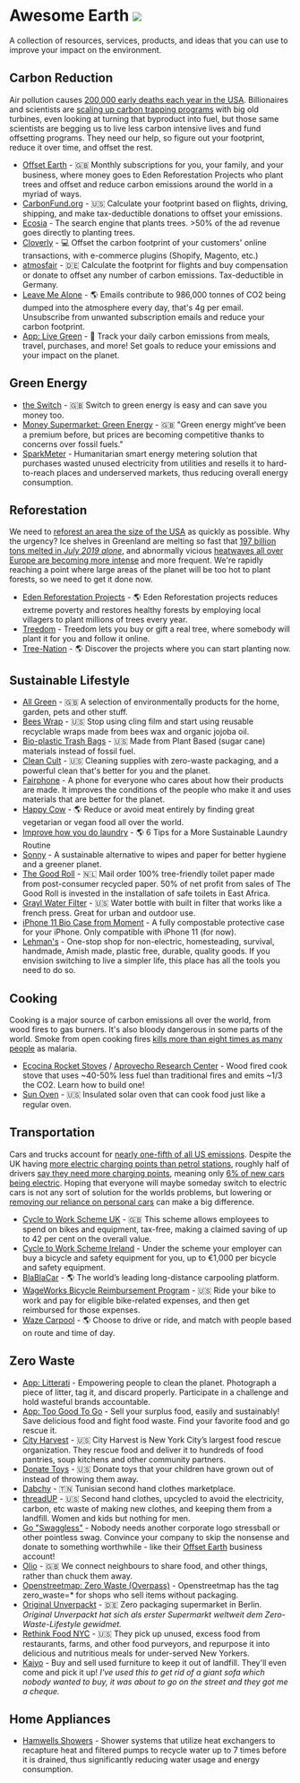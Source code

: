 # Awesome Earth [![](https://img.shields.io/badge/Buy%20me%20a%20tree-%F0%9F%8C%B3-lightgreen)](https://offset.earth/philsturgeon)

A collection of resources, services, products, and ideas that you can use to improve your impact on the environment. 

## Carbon Reduction

Air pollution causes [200,000 early deaths each year in the USA](http://news.mit.edu/2013/study-air-pollution-causes-200000-early-deaths-each-year-in-the-us-0829). Billionaires and scientists are [scaling up carbon trapping programs](https://www.theguardian.com/environment/2018/feb/04/carbon-emissions-negative-emissions-technologies-capture-storage-bill-gates) with big old turbines, even looking at turning that byproduct into fuel, but those same scientists are begging us to live less carbon intensive lives and fund offsetting programs. They need our help, so figure out your footprint, reduce it over time, and offset the rest.

- [Offset Earth](https://offset.earth/?r=5d01f2ed12ae7a358b75fdd7) - 🇬🇧 Monthly subscriptions for you, your family, and your business, where money goes to Eden Reforestation Projects who plant trees and offset and reduce carbon emissions around the world in a myriad of ways.
- [CarbonFund.org](https://carbonfund.org/) - 🇺🇸 Calculate your footprint based on flights, driving, shipping, and make tax-deductible donations to offset your emissions.
- [Ecosia](https://www.ecosia.org) - The search engine that plants trees.  >50% of the ad revenue goes directly to planting trees.
- [Cloverly](https://cloverly.com/how-it-works) - 💻  Offset the carbon footprint of your customers' online transactions, with e-commerce plugins (Shopify, Magento, etc.)
- [atmosfair](https://www.atmosfair.de/) - 🇩🇪 Calculate the footprint for flights and buy compensation or donate to offset any number of carbon emissions. Tax-deductible in Germany.
- [Leave Me Alone](https://leavemealone.app/save-the-planet/) - 🌎 Emails contribute to 986,000 tonnes of CO2 being dumped into the atmosphere every day, that's 4g per email. Unsubscribe from unwanted subscription emails and reduce your carbon footprint.
- [App: Live Green](https://livegreen.io/) - 📱 Track your daily carbon emissions from meals, travel, purchases, and more! Set goals to reduce your emissions and your impact on the planet. 

## Green Energy

- [the Switch](https://theswitch.co.uk/) - 🇬🇧 Switch to green energy is easy and can save you money too.
- [Money Supermarket: Green Energy](https://www.moneysupermarket.com/gas-and-electricity/green-energy/) - 🇬🇧 "Green energy might’ve been a premium before, but prices are becoming competitive thanks to concerns over fossil fuels."
- [SparkMeter](http://www.sparkmeter.io/) - Humanitarian smart energy metering solution that purchases wasted unused electricity from utilities and resells it to hard-to-reach places and underserved markets, thus reducing overall energy consumption.

## Reforestation

 We need to [reforest an area the size of the USA](https://theconversation.com/reforesting-an-area-the-size-of-the-us-needed-to-help-avert-climate-breakdown-say-researchers-are-they-right-119842) as quickly as possible. Why the urgency? Ice shelves in Greenland are melting so fast that [197 billion tons melted in _July 2019 alone_](https://apnews.com/65694195c91d4b62b275bd14a6955b4c), and abnormally vicious [heatwaves all over Europe are becoming more intense](https://www.bbc.com/news/world-europe-48756480) and more frequent. We're rapidly reaching a point where large areas of the planet will be too hot to plant forests, so we need to get it done now.

- [Eden Reforestation Projects](https://edenprojects.org/) - 🌎 Eden Reforestation projects reduces extreme poverty and restores healthy forests by employing local villagers to plant millions of trees every year.
- [Treedom](https://www.treedom.net/) - Treedom lets you buy or gift a real tree, where somebody will plant it for you and follow it online. 
- [Tree-Nation](https://tree-nation.com/projects) - 🌎 Discover the projects where you can start planting now.

## Sustainable Lifestyle

- [All Green](https://www.all-green.co.uk/) - 🇬🇧 A selection of environmentally products for the home, garden, pets and other stuff.
- [Bees Wrap](https://www.beeswrap.com/) - 🇺🇸 Stop using cling film and start using reusable recyclable wraps made from bees wax and organic jojoba oil.
- [Bio-plastic Trash Bags](https://www.amazon.com/Plant-Based-Kitchen-Handles-Gallon/dp/B071JMFKM5/) - 🇺🇸 Made from Plant Based (sugar cane) materials instead of fossil fuel.
- [Clean Cult](https://www.cleancult.com/) - 🇺🇸 Cleaning supplies with zero-waste packaging, and a powerful clean that's better for you and the planet.
- [Fairphone](https://www.fairphone.com/) - A phone for everyone who cares about how their products are made. It improves the conditions of the people who make it and uses materials that are better for the planet.
- [Happy Cow](https://www.happycow.net) - 🌎 Reduce or avoid meat entirely by finding great vegetarian or vegan food all over the world.
- [Improve how you do laundry](https://greenlivingideas.com/2014/09/23/3-easy-ways-to-green-your-laundry/) - 🌎 6 Tips for a More Sustainable Laundry Routine
- [Sonny](https://www.indiegogo.com/projects/sonny-a-portable-bidet-for-eco-conscious-humans/x/17318484#/) -  A sustainable alternative to wipes and paper for better hygiene and a greener planet.
- [The Good Roll](https://www.thegoodroll.nl) - 🇳🇱 Mail order 100% tree-friendly toilet paper made from post-consumer recycled paper.  50% of net profit from sales of The Good Roll is invested in the installation of safe toilets in East Africa.
- [Grayl Water Filter](https://grayl.com/) - 🇺🇸 Water bottle with built in filter that works like a french press.  Great for urban and outdoor use.
- [iPhone 11 Bio Case from Moment](https://www.shopmoment.com/shop/iphone-bio-case/iphone-11) - A fully compostable protective case for your iPhone. Only compatible with iPhone 11 (for now).
- [Lehman's](https://www.lehmans.com/) - One-stop shop for non-electric, homesteading, survival, handmade, Amish made, plastic free, durable, quality goods.  If you envision switching to live a simpler life, this place has all the tools you need to do so. 

## Cooking

Cooking is a major source of carbon emissions all over the world, from wood fires to gas burners. It's also bloody dangerous in some parts of the world. Smoke from open cooking fires [kills more than eight times as many people](http://www.stoveteam.org/services/the-need) as malaria.

- [Ecocina Rocket Stoves](http://www.stoveteam.org/) / [Aprovecho Research Center](http://aprovecho.org/) - Wood fired cook stove that uses ~40-50% less fuel than traditional fires and emits ~1/3 the CO2. Learn how to build one!
- [Sun Oven](https://www.sunoven.com) - 🇺🇸 Insulated solar oven that can cook food just like a regular oven.

## Transportation

Cars and trucks account for [nearly one-fifth of all US emissions](https://www.ucsusa.org/clean-vehicles/car-emissions-and-global-warming). Despite the UK having [more electric charging points than petrol stations](https://www.mirror.co.uk/news/uk-news/now-more-electric-vehicle-charging-18934596.amp?__twitter_impression=true), roughly half of drivers [say they need more charging points](https://www.statista.com/chart/17933/what-is-stopping-uk-drivers-from-buying-an-electric-car/), meaning only [6% of new cars being electric](https://www.statista.com/topics/2298/the-uk-electric-vehicle-industry/). Hoping that everyone will maybe someday switch to electric cars is not any sort of solution for the worlds problems, but lowering or [removing our reliance on personal cars](https://www.wired.com/story/germany-proves-cars-must-die/) can make a big difference.

- [Cycle to Work Scheme UK](https://www.cyclingweekly.com/news/latest-news/cycle-to-work-scheme-10-things-to-know-5055/amp) - 🇬🇧 This scheme allows employees to spend on bikes and equipment, tax-free, making a claimed saving of up to 42 per cent on the overall value.
- [Cycle to Work Scheme Ireland](https://www.revenue.ie/en/jobs-and-pensions/taxation-of-employer-benefits/cycle-to-work-scheme.aspx) - Under the scheme your employer can buy a bicycle and safety equipment for you, up to €1,000 per bicycle and safety equipment.
- [BlaBlaCar](https://www.blablacar.com/) - 🌎 The world’s leading long-distance carpooling platform.
- [WageWorks Bicycle Reimbursement Program](https://www.wageworks.com/employees/lifestyle-benefits-programs/bicycle-reimbursement-program/) - 🇺🇸 Ride your bike to work and pay for eligible bike-related expenses, and then get reimbursed for those expenses.
- [Waze Carpool](https://www.waze.com/carpool) - 🌎 Choose to drive or ride, and match with people based on route and time of day.

## Zero Waste

- [App: Litterati](https://www.litterati.org/) - Empowering people to clean the planet.  Photograph a piece of litter, tag it, and discard properly.  Participate in a challenge and hold wasteful brands accountable.
- [App: Too Good To Go](https://toogoodtogo.co.uk/en-gb) - Sell your surplus food, easily and sustainably!  Save delicious food and fight food waste.  Find your favorite food and go rescue it. 
- [City Harvest](https://www.cityharvest.org/) - 🇺🇸 City Harvest is New York City’s largest food rescue organization. They rescue food and deliver it to hundreds of food pantries, soup kitchens and other community partners.
- [Donate Toys](https://www.moneycrashers.com/where-donate-used-toys/) - 🇺🇸 Donate toys that your children have grown out of instead of throwing them away.
- [Dabchy](https://www.dabchy.com/) - 🇹🇳 Tunisian second hand clothes marketplace.
- [threadUP](https://www.thredup.com/) - 🇺🇸 Second hand clothes, upcycled to avoid the electricity, carbon, etc waste of making new clothes, and keeping them from a landfill. Women and kids but nothing for men.
- [Go "Swaggless"](https://twitter.com/lindybrandon/status/1131202229229314048) - Nobody needs another corporate logo stressball or other pointless swag. Convince your company to skip the nonsense and donate to something worthwhile - like their [Offset Earth](https://offset.earth/) business account!
- [Olio](https://olioex.com/) - 🇬🇧 We connect neighbours to share food, and other things, rather than chuck them away.
- [Openstreetmap: Zero Waste (Overpass)](http://overpass-turbo.eu/?template=key&key=zero_waste) - Openstreetmap has the tag zero_waste=* for shops who sell items without packaging.
- [Original Unverpackt](https://original-unverpackt.de/) - 🇩🇪 Zero packaging supermarket in Berlin. _Original Unverpackt hat sich als erster Supermarkt weltweit dem Zero-Waste-Lifestyle gewidmet._
- [Rethink Food NYC](https://www.rethinkfood.nyc/) - 🇺🇸 They pick up unused, excess food from restaurants, farms, and other food purveyors, and repurpose it into delicious and nutritious meals for under-served New Yorkers.
- [Kaiyo](https://kaiyo.com/) - Buy and sell used furniture to keep it out of landfill. They'll even come and pick it up! _I've used this to get rid of a giant sofa which nobody wanted to buy, it was about to go on the street and they got me a cheque._

## Home Appliances

- [Hamwells Showers](https://www.hamwells.com/en/) - Shower systems that utilize heat exchangers to recapture heat and filtered pumps to recycle water up to 7 times before it is drained, thus significantly reducing water usage and energy consumption.
